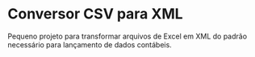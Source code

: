 # Conversor CSV para XML

Pequeno projeto para transformar arquivos de Excel em XML do padrão necessário para lançamento de dados contábeis.
